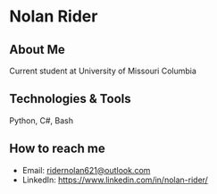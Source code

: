 # Nolan Rider

## About Me
Current student at University of Missouri Columbia

## Technologies & Tools
Python, C#, Bash

## How to reach me
- Email: ridernolan621@outlook.com
- LinkedIn: https://www.linkedin.com/in/nolan-rider/

